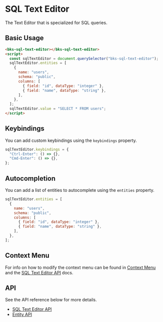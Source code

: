 # SQL Text Editor

The Text Editor that is specialized for SQL queries.

## Basic Usage

```html
<bks-sql-text-editor></bks-sql-text-editor>
<script>
  const sqlTextEditor = document.querySelector("bks-sql-text-editor");
  sqlTextEditor.entities = [
    {
      name: "users",
      schema: "public",
      columns: [
        { field: "id", dataType: "integer" },
        { field: "name", dataType: "string" },
      ],
    },
  ];
  sqlTextEditor.value = "SELECT * FROM users";
</script>
```

## Keybindings

You can add custom keybindings using the `keybindings` property.

```js
sqlTextEditor.keybindings = {
  "Ctrl-Enter": () => {},
  "Cmd-Enter": () => {},
};
```

## Autocompletion

You can add a list of entities to autocomplete using the `entities` property.

```js
sqlTextEditor.entities = [
  {
    name: "users",
    schema: "public",
    columns: [
      { field: "id", dataType: "integer" },
      { field: "name", dataType: "string" },
    ],
  },
];
```

## Context Menu

For info on how to modify the context menu can be found in
[Context Menu][context-menu] and the [SQL Text Editor API][sql-text-editor-api] docs.

## API

See the API reference below for more details.

- [SQL Text Editor API][sql-text-editor-api]
- [Entity API][entity-api]

[sql-text-editor-api]: ./api/sql-text-editor.md
[entity-api]: ./api/entity.md
[context-menu]: ./context-menu.md
